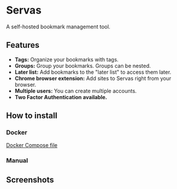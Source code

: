 # Servas
A self-hosted bookmark management tool.

## Features
- **Tags:** Organize your bookmarks with tags.
- **Groups:** Group your bookmarks. Groups can be nested.
- **Later list:** Add bookmarks to the "later list" to access them later.
- **Chrome browser extension:** Add sites to Servas right from your browser.
- **Multiple users:** You can create multiple accounts.
- **Two Factor Authentication available.**

## How to install
### Docker
[Docker Compose file](./docker/docker-compose.prod.yaml)

### Manual

## Screenshots
